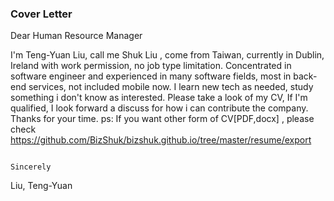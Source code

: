 ### Cover Letter

Dear Human Resource Manager

I'm Teng-Yuan Liu, call me Shuk Liu , come from Taiwan, currently in Dublin, Ireland with work permission, no job type limitation. Concentrated in software engineer  and experienced in many software fields, most in back-end services, not included mobile now. I learn new tech as needed, study something i don't know as interested. Please take a look of my CV, If I'm qualified, I look forward a discuss for how i can contribute the company. Thanks for your time.
                                                                                                                                               ps: If you want other form of CV[PDF,docx] , please check https://github.com/BizShuk/bizshuk.github.io/tree/master/resume/export

                                                                                                                                               Sincerely

Liu, Teng-Yuan
